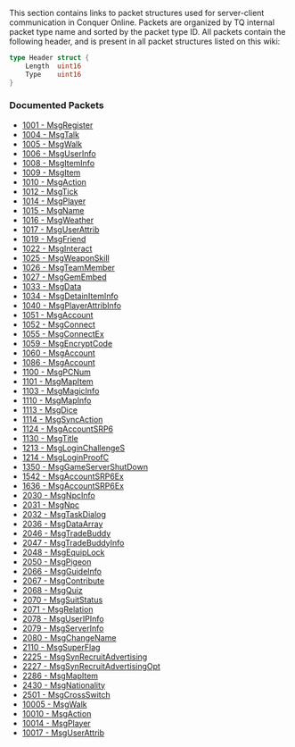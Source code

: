 This section contains links to packet structures used for server-client communication in Conquer Online. Packets are organized by TQ internal packet type name and sorted by the packet type ID. All packets contain the following header, and is present in all packet structures listed on this wiki:

```go
type Header struct {
    Length  uint16
    Type    uint16
}
```
### Documented Packets
* [1001 - MsgRegister](MsgRegister.md)
* [1004 - MsgTalk](MsgTalk.md)
* [1005 - MsgWalk](MsgWalk.md)
* [1006 - MsgUserInfo](MsgUserInfo.md)
* [1008 - MsgItemInfo](MsgItemInfo.md)
* [1009 - MsgItem](MsgItem.md)
* [1010 - MsgAction](MsgAction.md)
* [1012 - MsgTick](MsgTick.md)
* [1014 - MsgPlayer](MsgPlayer.md)
* [1015 - MsgName](MsgName.md)
* [1016 - MsgWeather](MsgWeather.md)
* [1017 - MsgUserAttrib](MsgUserAttrib.md)
* [1019 - MsgFriend](MsgFriend.md)
* [1022 - MsgInteract](MsgInteract.md)
* [1025 - MsgWeaponSkill](MsgWeaponSkill.md)
* [1026 - MsgTeamMember](MsgTeamMember.md)
* [1027 - MsgGemEmbed](MsgGemEmbed.md)
* [1033 - MsgData](MsgData.md)
* [1034 - MsgDetainItemInfo](MsgDetainItemInfo.md)
* [1040 - MsgPlayerAttribInfo](MsgPlayerAttribInfo.md)
* [1051 - MsgAccount](MsgAccount.md)
* [1052 - MsgConnect](MsgConnect.md)
* [1055 - MsgConnectEx](MsgConnectEx.md)
* [1059 - MsgEncryptCode](MsgEncryptCode.md)
* [1060 - MsgAccount](MsgAccount.md)
* [1086 - MsgAccount](MsgAccount.md)
* [1100 - MsgPCNum](MsgPCNum.md)
* [1101 - MsgMapItem](MsgMapItem.md)
* [1103 - MsgMagicInfo](MsgMagicInfo.md)
* [1110 - MsgMapInfo](MsgMapInfo.md)
* [1113 - MsgDice](MsgDice.md)
* [1114 - MsgSyncAction](MsgSyncAction.md)
* [1124 - MsgAccountSRP6](MsgAccountSRP6.md)
* [1130 - MsgTitle](MsgTitle.md)
* [1213 - MsgLoginChallengeS](MsgLoginChallengeS.md)
* [1214 - MsgLoginProofC](MsgLoginProofC.md)
* [1350 - MsgGameServerShutDown](MsgGameServerShutDown.md)
* [1542 - MsgAccountSRP6Ex](MsgAccountSRP6Ex.md)
* [1636 - MsgAccountSRP6Ex](MsgAccountSRP6Ex.md)
* [2030 - MsgNpcInfo](MsgNpcInfo.md)
* [2031 - MsgNpc](MsgNpc.md)
* [2032 - MsgTaskDialog](MsgTaskDialog.md)
* [2036 - MsgDataArray](MsgDataArray.md)
* [2046 - MsgTradeBuddy](MsgTradeBuddy.md)
* [2047 - MsgTradeBuddyInfo](MsgTradeBuddyInfo.md)
* [2048 - MsgEquipLock](MsgEquipLock.md)
* [2050 - MsgPigeon](MsgPigeon.md)
* [2066 - MsgGuideInfo](MsgGuideInfo.md)
* [2067 - MsgContribute](MsgContribute.md)
* [2068 - MsgQuiz](MsgQuiz.md)
* [2070 - MsgSuitStatus](MsgSuitStatus.md)
* [2071 - MsgRelation](MsgRelation.md)
* [2078 - MsgUserIPInfo](MsgUserIPInfo.md)
* [2079 - MsgServerInfo](MsgServerInfo.md)
* [2080 - MsgChangeName](MsgChangeName.md)
* [2110 - MsgSuperFlag](MsgSuperFlag.md)
* [2225 - MsgSynRecruitAdvertising](MsgSynRecruitAdvertising.md)
* [2227 - MsgSynRecruitAdvertisingOpt](MsgSynRecruitAdvertisingOpt.md)
* [2286 - MsgMapItem](MsgMapItem.md)
* [2430 - MsgNationality](MsgNationality.md)
* [2501 - MsgCrossSwitch](MsgCrossSwitch.md)
* [10005 - MsgWalk](MsgWalk.md)
* [10010 - MsgAction](MsgAction.md)
* [10014 - MsgPlayer](MsgPlayer.md)
* [10017 - MsgUserAttrib](MsgUserAttrib.md)